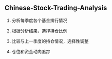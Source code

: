 ## Chinese-Stock-Trading-Analysis

1. 分析每季度各个基金排行情况

2. 根据分析结果，选择持仓比例

3. 比较与上一季度的持仓情况，选择性调整

4. 仓位和资金动向追踪
